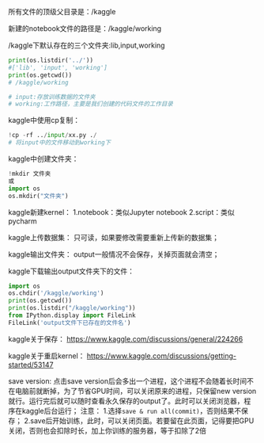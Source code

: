 所有文件的顶级父目录是：/kaggle

新建的notebook文件的路径是：/kaggle/working

/kaggle下默认存在的三个文件夹:lib,input,working
```python
print(os.listdir('../'))
#['lib', 'input', 'working']
print(os.getcwd())
# /kaggle/working

# input:存放训练数据的文件夹
# working:工作路径，主要是我们创建的代码文件的工作目录
```

kaggle中使用cp复制：
```python
!cp -rf ../input/xx.py ./
# 将input中的文件移动到working下
```
kaggle中创建文件夹：
```python
!mkdir 文件夹
或
import os
os.mkdir("文件夹")
```


kaggle新建kernel：
1.notebook：类似Jupyter notebook
2.script：类似pycharm

kaggle上传数据集：
只可读，如果要修改需要重新上传新的数据集；

kaggle输出文件夹：
output一般情况不会保存，关掉页面就会清空；

kaggle下载输出output文件夹下的文件：
```python
import os
os.chdir('/kaggle/working')
print(os.getcwd())
print(os.listdir("/kaggle/working"))
from IPython.display import FileLink
FileLink('output文件下已存在的文件名')
```

kaggle关于保存：
https://www.kaggle.com/discussions/general/224266


kaggle关于重启kernel：
https://www.kaggle.com/discussions/getting-started/53147


save version:
点击save version后会多出一个进程，这个进程不会随着长时间不在电脑前就断掉，为了节省GPU时间，可以关闭原来的进程，只保留new version就行。运行完后就可以随时查看永久保存的output了。此时可以关闭浏览器，程序在kaggle后台运行；
注意：
1.选择`save & run all(commit)`，否则结果不保存；
2.save后开始训练，此时，可以关闭页面。若要留在此页面，记得要把GPU关闭，否则也会扣除时长，加上你训练的服务器，等于扣除了2倍

